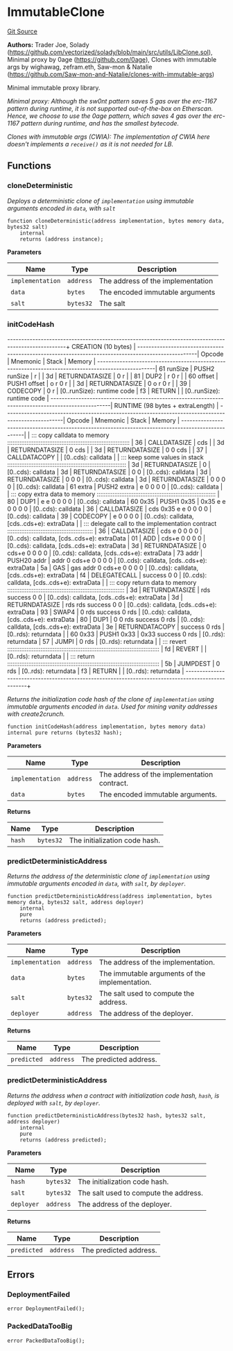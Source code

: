 # ImmutableClone
[Git Source](https://github.com/lfj-gg/joe-v2/blob/16f011d25e6bf6d0a0c479974345b623d491104f/src/libraries/ImmutableClone.sol)

**Authors:**
Trader Joe, Solady (https://github.com/vectorized/solady/blob/main/src/utils/LibClone.sol), Minimal proxy by 0age (https://github.com/0age), Clones with immutable args by wighawag, zefram.eth, Saw-mon & Natalie
(https://github.com/Saw-mon-and-Natalie/clones-with-immutable-args)

Minimal immutable proxy library.

*Minimal proxy:
Although the sw0nt pattern saves 5 gas over the erc-1167 pattern during runtime,
it is not supported out-of-the-box on Etherscan. Hence, we choose to use the 0age pattern,
which saves 4 gas over the erc-1167 pattern during runtime, and has the smallest bytecode.*

*Clones with immutable args (CWIA):
The implementation of CWIA here doesn't implements a `receive()` as it is not needed for LB.*


## Functions
### cloneDeterministic

*Deploys a deterministic clone of `implementation` using immutable arguments encoded in `data`, with `salt`*


```solidity
function cloneDeterministic(address implementation, bytes memory data, bytes32 salt)
    internal
    returns (address instance);
```
**Parameters**

|Name|Type|Description|
|----|----|-----------|
|`implementation`|`address`|The address of the implementation|
|`data`|`bytes`|The encoded immutable arguments|
|`salt`|`bytes32`|The salt|


### initCodeHash

---------------------------------------------------------------------------------------------------+
CREATION (10 bytes)                                                                                |
---------------------------------------------------------------------------------------------------|
Opcode     | Mnemonic          | Stack     | Memory                                                |
---------------------------------------------------------------------------------------------------|
61 runSize | PUSH2 runSize     | r         |                                                       |
3d         | RETURNDATASIZE    | 0 r       |                                                       |
81         | DUP2              | r 0 r     |                                                       |
60 offset  | PUSH1 offset      | o r 0 r   |                                                       |
3d         | RETURNDATASIZE    | 0 o r 0 r |                                                       |
39         | CODECOPY          | 0 r       | [0..runSize): runtime code                            |
f3         | RETURN            |           | [0..runSize): runtime code                            |
---------------------------------------------------------------------------------------------------|
RUNTIME (98 bytes + extraLength)                                                                   |
---------------------------------------------------------------------------------------------------|
Opcode   | Mnemonic       | Stack                    | Memory                                      |
---------------------------------------------------------------------------------------------------|
|
::: copy calldata to memory :::::::::::::::::::::::::::::::::::::::::::::::::::::::::::::::::::::: |
36       | CALLDATASIZE   | cds                      |                                             |
3d       | RETURNDATASIZE | 0 cds                    |                                             |
3d       | RETURNDATASIZE | 0 0 cds                  |                                             |
37       | CALLDATACOPY   |                          | [0..cds): calldata                          |
|
::: keep some values in stack :::::::::::::::::::::::::::::::::::::::::::::::::::::::::::::::::::: |
3d       | RETURNDATASIZE | 0                        | [0..cds): calldata                          |
3d       | RETURNDATASIZE | 0 0                      | [0..cds): calldata                          |
3d       | RETURNDATASIZE | 0 0 0                    | [0..cds): calldata                          |
3d       | RETURNDATASIZE | 0 0 0 0                  | [0..cds): calldata                          |
61 extra | PUSH2 extra    | e 0 0 0 0                | [0..cds): calldata                          |
|
::: copy extra data to memory :::::::::::::::::::::::::::::::::::::::::::::::::::::::::::::::::::: |
80       | DUP1           | e e 0 0 0 0              | [0..cds): calldata                          |
60 0x35  | PUSH1 0x35     | 0x35 e e 0 0 0 0         | [0..cds): calldata                          |
36       | CALLDATASIZE   | cds 0x35 e e 0 0 0 0     | [0..cds): calldata                          |
39       | CODECOPY       | e 0 0 0 0                | [0..cds): calldata, [cds..cds+e): extraData |
|
::: delegate call to the implementation contract ::::::::::::::::::::::::::::::::::::::::::::::::: |
36       | CALLDATASIZE   | cds e 0 0 0 0            | [0..cds): calldata, [cds..cds+e): extraData |
01       | ADD            | cds+e 0 0 0 0            | [0..cds): calldata, [cds..cds+e): extraData |
3d       | RETURNDATASIZE | 0 cds+e 0 0 0 0          | [0..cds): calldata, [cds..cds+e): extraData |
73 addr  | PUSH20 addr    | addr 0 cds+e 0 0 0 0     | [0..cds): calldata, [cds..cds+e): extraData |
5a       | GAS            | gas addr 0 cds+e 0 0 0 0 | [0..cds): calldata, [cds..cds+e): extraData |
f4       | DELEGATECALL   | success 0 0              | [0..cds): calldata, [cds..cds+e): extraData |
|
::: copy return data to memory ::::::::::::::::::::::::::::::::::::::::::::::::::::::::::::::::::: |
3d       | RETURNDATASIZE | rds success 0 0          | [0..cds): calldata, [cds..cds+e): extraData |
3d       | RETURNDATASIZE | rds rds success 0 0      | [0..cds): calldata, [cds..cds+e): extraData |
93       | SWAP4          | 0 rds success 0 rds      | [0..cds): calldata, [cds..cds+e): extraData |
80       | DUP1           | 0 0 rds success 0 rds    | [0..cds): calldata, [cds..cds+e): extraData |
3e       | RETURNDATACOPY | success 0 rds            | [0..rds): returndata                        |
|
60 0x33  | PUSH1 0x33     | 0x33 success 0 rds       | [0..rds): returndata                        |
57       | JUMPI          | 0 rds                    | [0..rds): returndata                        |
|
::: revert ::::::::::::::::::::::::::::::::::::::::::::::::::::::::::::::::::::::::::::::::::::::: |
fd       | REVERT         |                          | [0..rds): returndata                        |
|
::: return ::::::::::::::::::::::::::::::::::::::::::::::::::::::::::::::::::::::::::::::::::::::: |
5b       | JUMPDEST       | 0 rds                    | [0..rds): returndata                        |
f3       | RETURN         |                          | [0..rds): returndata                        |
---------------------------------------------------------------------------------------------------+

*Returns the initialization code hash of the clone of `implementation`
using immutable arguments encoded in `data`.
Used for mining vanity addresses with create2crunch.*


```solidity
function initCodeHash(address implementation, bytes memory data) internal pure returns (bytes32 hash);
```
**Parameters**

|Name|Type|Description|
|----|----|-----------|
|`implementation`|`address`|The address of the implementation contract.|
|`data`|`bytes`|The encoded immutable arguments.|

**Returns**

|Name|Type|Description|
|----|----|-----------|
|`hash`|`bytes32`|The initialization code hash.|


### predictDeterministicAddress

*Returns the address of the deterministic clone of
`implementation` using immutable arguments encoded in `data`, with `salt`, by `deployer`.*


```solidity
function predictDeterministicAddress(address implementation, bytes memory data, bytes32 salt, address deployer)
    internal
    pure
    returns (address predicted);
```
**Parameters**

|Name|Type|Description|
|----|----|-----------|
|`implementation`|`address`|The address of the implementation.|
|`data`|`bytes`|The immutable arguments of the implementation.|
|`salt`|`bytes32`|The salt used to compute the address.|
|`deployer`|`address`|The address of the deployer.|

**Returns**

|Name|Type|Description|
|----|----|-----------|
|`predicted`|`address`|The predicted address.|


### predictDeterministicAddress

*Returns the address when a contract with initialization code hash,
`hash`, is deployed with `salt`, by `deployer`.*


```solidity
function predictDeterministicAddress(bytes32 hash, bytes32 salt, address deployer)
    internal
    pure
    returns (address predicted);
```
**Parameters**

|Name|Type|Description|
|----|----|-----------|
|`hash`|`bytes32`|The initialization code hash.|
|`salt`|`bytes32`|The salt used to compute the address.|
|`deployer`|`address`|The address of the deployer.|

**Returns**

|Name|Type|Description|
|----|----|-----------|
|`predicted`|`address`|The predicted address.|


## Errors
### DeploymentFailed

```solidity
error DeploymentFailed();
```

### PackedDataTooBig

```solidity
error PackedDataTooBig();
```

